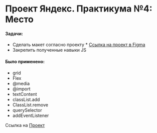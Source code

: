 # Проект Яндекс. Практикума №4: Место

#### Задачи:
- Сделать макет согласно проекту * [Ссылка на проект в Figma](https://www.figma.com/file/2cn9N9jSkmxD84oJik7xL7/JavaScript.-Sprint-4?node-id=0%3A1)
- Закрепить полученные навыки JS

#### Было применено:

- grid
- Flex
- @media
- @import
- textContent
- classList.add
- ClassList.remove
- querySelector
- addEventListener

Ссылка на [Проект](https://myackotka93.github.io/mesto/index.html)